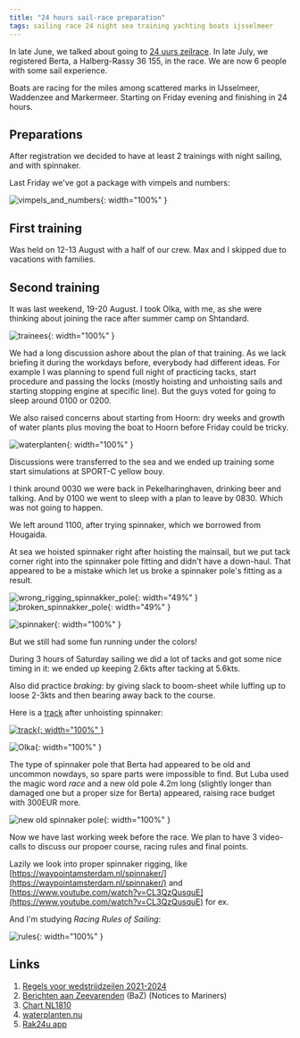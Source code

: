 ```yaml
---
title: "24 hours sail-race preparation"
tags: sailing race 24 night sea training yachting boats ijsselmeer
---
```


In late June, we talked about going to [24 uurs zeilrace](https://24uurszeilrace.nl/). In late July, we registered Berta,
a Halberg-Rassy 36 155, in the race. We are now 6 people with some sail experience.

Boats are racing for the miles among scattered marks in IJsselmeer, Waddenzee and Markermeer.
Starting on Friday evening and finishing in 24 hours.

## Preparations

After registration we decided to have at least 2 trainings with night sailing, and with spinnaker.

Last Friday we've got a package with vimpels and numbers:

![vimpels_and_numbers](/img/2022-08-18-24uurszeilrace-pack.jpg){: width="100%" }

## First training

Was held on 12-13 August with a half of our crew. Max and I skipped due to vacations with
families.

## Second training

It was last weekend, 19-20 August. I took Olka, with me, as she were thinking about joining
the race after summer camp on Shtandard.

![trainees](/img/2022-08-20-training-2.jpg){: width="100%" }

We had a long discussion ashore about the plan of that training.
As we lack briefing it during the workdays before, everybody had different ideas.
For example I was planning to spend full night of practicing tacks, start procedure and
passing the locks (mostly hoisting and unhoisting sails and starting stopping engine at
specific line). But the guys voted for going to sleep around 0100 or 0200.

We also raised concerns about starting from Hoorn: dry weeks and growth of water plants
plus moving the boat to Hoorn before Friday could be tricky.

![waterplanten](/img/2022-08-20-waterplanten.jpg){: width="100%" }

Discussions were transferred to the sea and we ended up training some start simulations
at SPORT-C yellow bouy.

I think around 0030 we were back in Pekelharinghaven, drinking beer and talking. And by 0100
we went to sleep with a plan to leave by 0830. Which was not going to happen.

We left around 1100, after trying spinnaker, which we borrowed from Hougaida.

At sea we hoisted spinnaker right after hoisting the mainsail, but we put tack corner
right into the spinnaker pole fitting and didn't have a down-haul. That appeared to be
a mistake which let us broke a spinnaker pole's fitting as a result.

![wrong_rigging_spinnakker_pole](/img/2022-08-20-spinnaker-2.jpg){: width="49%" }
![broken_spinnakker_pole](/img/2022-08-20-broken-spinnaker-pole.jpg){: width="49%" }

![spinnaker](/img/2022-08-20-spinnaker.jpg){: width="100%" }

But we still had some fun running under the colors!

During 3 hours of Saturday sailing we did a lot of tacks and got some nice timing in it:
we ended up keeping 2.6kts after tacking at 5.6kts.

Also did practice _braking_: by giving slack to boom-sheet while luffing up to loose 2-3kts and then bearing away back to the course.

Here is a <a href="https://boating.page.link/PFGYSuHteUce1fC39" target="_blank">track</a> after unhoisting spinnaker:

<a href="https://boating.page.link/PFGYSuHteUce1fC39" target="_blank">![track](/img/2022-08-20-track.jpg){: width="100%" }</a>

![Olka](/img/2022-08-20-Olka.jpg){: width="100%" }

The type of spinnaker pole that Berta had appeared to be old and uncommon nowdays,
so spare parts were impossible to find. But Luba used the magic word _race_ and a
new old pole 4.2m long (slightly longer than damaged one but a proper size for Berta)
appeared, raising race budget with 300EUR more.

![new old spinnaker pole](/img/2022-08-20-new-old-spinnaker-pole.jpg){: width="100%" }

Now we have last working week before the race. We plan to have 3 video-calls to discuss
our propoer course, racing rules and final points.

Lazily we look into proper spinnaker rigging, like [https://waypointamsterdam.nl/spinnaker/](https://waypointamsterdam.nl/spinnaker/) and [https://www.youtube.com/watch?v=CL3QzQusquE](https://www.youtube.com/watch?v=CL3QzQusquE) for ex.

And I'm studying _Racing Rules of Sailing_:

![rules](/img/2022-08-20-rules.jpg){: width="100%" }

## Links

1. [Regels voor wedstrijdzeilen 2021-2024](https://www.watersportverbond.nl/media/8d8a74f3c209abe/regelboek-eng-nl-watersportverbond.pdf)
2. [Berichten aan Zeevarenden](https://www.defensie.nl/onderwerpen/berichten-aan-zeevarenden/database/per-kaart?kaartnummer=1810.4&van-jaar=2020&van-week=50&tot-en-met-jaar=2022&tot-en-met-week=52) (BaZ) (Notices to Mariners)
3. [Chart NL1810](https://eu.nvcharts.com/20792/nl-1810/)
4. [waterplanten.nu](https://waterplanten.nu)
5. [Rak24u app](http://sites.google.com/site/rak24uurs/)

